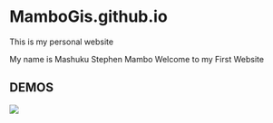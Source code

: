# MamboGis.github.io
This is my personal website



My name is Mashuku Stephen Mambo 
Welcome to my First Website
## DEMOS


![](https://i.gifer.com/embedded/download/4j.gif)
